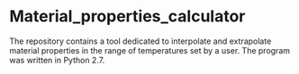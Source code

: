 # Material_properties_calculator
The repository contains a tool dedicated to interpolate and extrapolate material properties in the range of temperatures set by a user. The program was written in Python 2.7.
